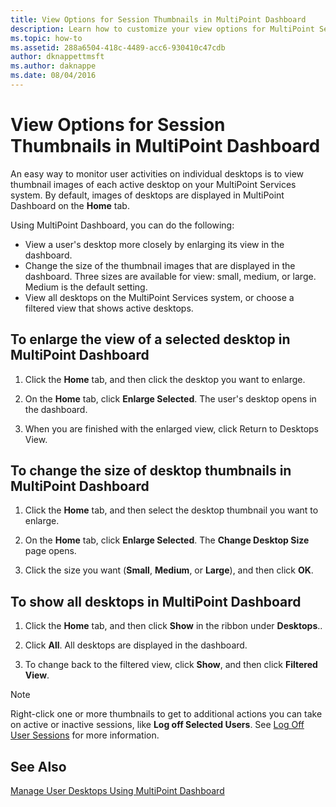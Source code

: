 ```yaml
---
title: View Options for Session Thumbnails in MultiPoint Dashboard
description: Learn how to customize your view options for MultiPoint Services
ms.topic: how-to
ms.assetid: 288a6504-418c-4489-acc6-930410c47cdb
author: dknappettmsft
ms.author: daknappe
ms.date: 08/04/2016
---
```

# View Options for Session Thumbnails in MultiPoint Dashboard
An easy way to monitor user activities on individual desktops is to view thumbnail images of each active desktop on your MultiPoint Services system. By default, images of desktops are displayed in MultiPoint Dashboard on the **Home** tab.

Using MultiPoint Dashboard, you can do the following:

- View a user's desktop more closely by enlarging its view in the dashboard.
- Change the size of the thumbnail images that are displayed in the dashboard. Three sizes are available for view: small, medium, or large. Medium is the default setting.
- View all desktops on the MultiPoint Services system, or choose a filtered view that shows active desktops.

## To enlarge the view of a selected desktop in MultiPoint Dashboard

1.  Click the **Home** tab, and then click the desktop you want to enlarge.

2.  On the **Home** tab, click **Enlarge Selected**. The user's desktop opens in the dashboard.

3.  When you are finished with the enlarged view, click Return to Desktops View.

## To change the size of desktop thumbnails in MultiPoint Dashboard

1.  Click the **Home** tab, and then select the desktop thumbnail you want to enlarge.

2.  On the **Home** tab, click **Enlarge Selected**. The **Change Desktop Size** page opens.

3.  Click the size you want (**Small**, **Medium**, or **Large**), and then click **OK**.

## To show all desktops in MultiPoint Dashboard

1.  Click the **Home** tab, and then click **Show** in the ribbon under **Desktops**..

2.  Click **All**. All desktops are displayed in the dashboard.

3.  To change back to the filtered view, click **Show**, and then click **Filtered View**.

>[!NOTE]
> Right-click one or more thumbnails to get to additional actions you can take on active or inactive sessions, like **Log off Selected Users**. See [Log Off User Sessions](Log-Off-User-Sessions.md) for more information.

## See Also
[Manage User Desktops Using MultiPoint Dashboard](Manage-User-Desktops-Using-MultiPoint-Dashboard.md)
